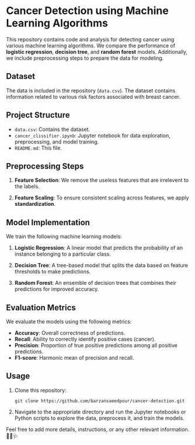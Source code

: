 
# Cancer Detection using Machine Learning Algorithms

This repository contains code and analysis for detecting cancer using various machine learning algorithms. We compare the performance of **logistic regression**, **decision tree**, and **random forest** models. Additionally, we include preprocessing steps to prepare the data for modeling.

## Dataset

The data is included in the repository (`data.csv`). The dataset contains information related to various risk factors associated with breast cancer.

## Project Structure

- `data.csv`: Contains the dataset.
- `cancer_clissifier.ipynb`: Jupyter notebook for data exploration, preprocessing, and model training.
- `README.md`: This file.

## Preprocessing Steps

1. **Feature Selection**: We remove the useless features that are irrelevent to the labels.

2. **Feature Scaling**: To ensure consistent scaling across features, we apply **standardization**.

## Model Implementation

We train the following machine learning models:

1. **Logistic Regression**: A linear model that predicts the probability of an instance belonging to a particular class.

2. **Decision Tree**: A tree-based model that splits the data based on feature thresholds to make predictions.

3. **Random Forest**: An ensemble of decision trees that combines their predictions for improved accuracy.

## Evaluation Metrics

We evaluate the models using the following metrics:

- **Accuracy**: Overall correctness of predictions.
- **Recall**: Ability to correctly identify positive cases (cancer).
- **Precision**: Proportion of true positive predictions among all positive predictions.
- **F1-score**: Harmonic mean of precision and recall.

## Usage

1. Clone this repository:

   ```
   git clone https://github.com/barzansaeedpour/cancer-detection.git
   ```

2. Navigate to the appropriate directory and run the Jupyter notebooks or Python scripts to explore the data, preprocess it, and train the models.

Feel free to add more details, instructions, or any other relevant information.🌟🔬🩺